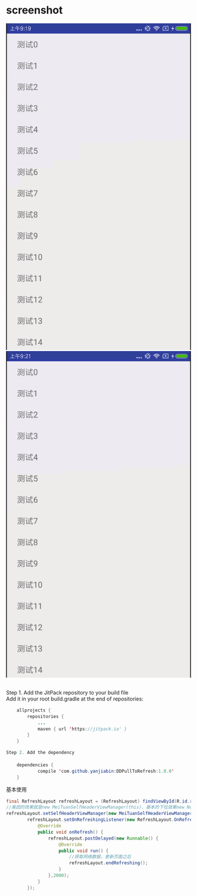 # screenshot

![](https://github.com/yanjiabin/DDPullToRefresh-master/blob/master/pic/maituan.gif)
![](https://github.com/yanjiabin/DDPullToRefresh-master/blob/master/pic/normal.gif)
## 
Step 1. Add the JitPack repository to your build file</br>
Add it in your root build.gradle at the end of repositories:</br>
```Java
	allprojects {
		repositories {
			...
			maven { url 'https://jitpack.io' }
		}
	}
```
```Java
Step 2. Add the dependency

	dependencies {
	        compile 'com.github.yanjiabin:DDPullToRefresh:1.0.0'
	}
```
基本使用
```Java
final RefreshLayout refreshLayout = (RefreshLayout) findViewById(R.id.refresh_layout);
//美团的效果就是new MeiTuanSelfHeaderViewManager(this)，基本的下拉效果new NormalSelfHeaderViewManager(this)
refreshLayout.setSelfHeaderViewManager(new MeiTuanSelfHeaderViewManager(this));
		refreshLayout.setOnRefreshingListener(new RefreshLayout.OnRefreshingListener() {
			@Override
			public void onRefresh() {
				refreshLayout.postDelayed(new Runnable() {
					@Override
					public void run() {
						//获取网络数据，更新页面之后
						refreshLayout.endRefreshing();
					}
				},2000);
			}
		});
```
